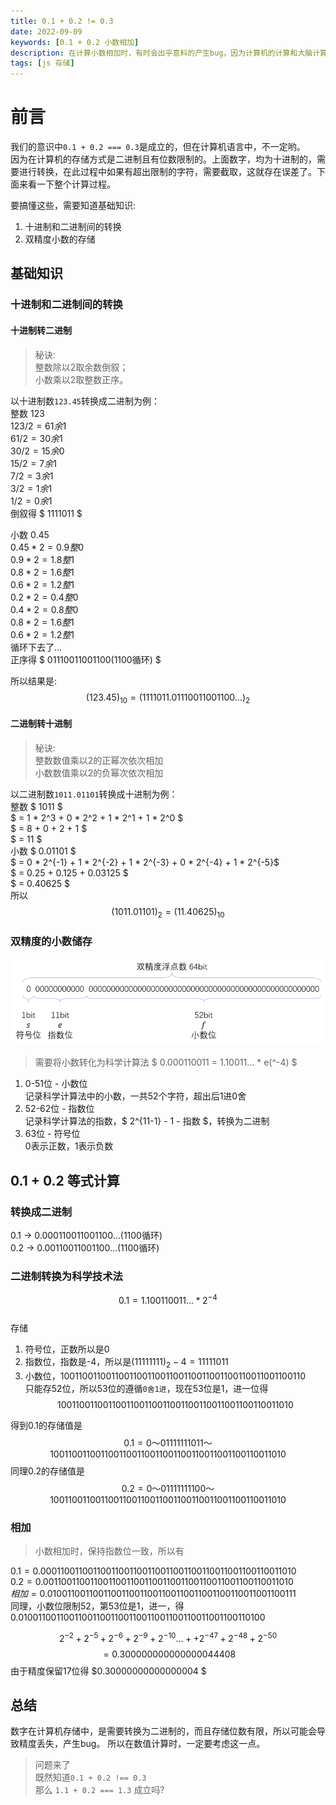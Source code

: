 ```yaml
---
title: 0.1 + 0.2 != 0.3
date: 2022-09-09
keywords: [0.1 + 0.2 小数相加]
description: 在计算小数相加时，有时会出乎意料的产生bug，因为计算机的计算和大脑计算并不一样
tags: [js 存储]
---
```



# 前言
我们的意识中`0.1 + 0.2 === 0.3`是成立的，但在计算机语言中，不一定哟。  
因为在计算机的存储方式是二进制且有位数限制的。上面数字，均为十进制的，需要进行转换，在此过程中如果有超出限制的字符，需要截取，这就存在误差了。下面来看一下整个计算过程。 

要搞懂这些，需要知道基础知识:  
1. 十进制和二进制间的转换  
2. 双精度小数的存储

## 基础知识

### 十进制和二进制间的转换

#### 十进制转二进制  
> 秘诀:  
> 整数除以2取余数倒叙；   
> 小数乘以2取整数正序。  

以十进制数`123.45`转换成二进制为例：  
整数 $123$  
$123 / 2 = 61 余 1$  
$61 / 2 = 30 余 1$  
$30 / 2 = 15 余 0$  
$15 / 2 = 7 余 1$  
$7 / 2 = 3 余 1$  
$3 / 2 = 1 余 1$  
$1 / 2 = 0 余 1$  
倒叙得 $ 1111011 $  

小数 $0.45$  
$0.45 * 2 = 0.9 整 0$  
$0.9 * 2 = 1.8 整 1$  
$0.8 * 2 = 1.6 整 1$  
$0.6 * 2 = 1.2 整 1$  
$0.2 * 2 = 0.4 整 0$  
$0.4 * 2 = 0.8 整 0$  
$0.8 * 2 = 1.6 整 1$  
$0.6 * 2 = 1.2 整 1$  
循环下去了...   
正序得 $ 01110011001100(1100循环) $   

所以结果是: $$ (123.45)_{10} = (1111011.01110011001100...)_2 $$


#### 二进制转十进制 
> 秘诀:  
> 整数数值乘以2的正幂次依次相加  
> 小数数值乘以2的负幂次依次相加  

以二进制数`1011.01101`转换成十进制为例：   
 整数 $ 1011 $   
 $ = 1 * 2^3 + 0 * 2^2 + 1 * 2^1 + 1 * 2^0 $  
 $ = 8 + 0 + 2 + 1  $  
 $ = 11 $  
 小数 $ 0.01101 $   
 $ = 0 * 2^{-1} + 1 * 2^{-2} + 1 * 2^{-3} + 0 * 2^{-4} + 1 * 2^{-5}$  
 $ = 0.25 + 0.125 + 0.03125 $  
 $ = 0.40625 $  
 所以
 $$ (1011.01101)_{2} = (11.40625)_{10} $$  

### 双精度的小数储存


![](../image/0.1_add_0.2/double.png)

> 需要将小数转化为科学计算法 $ 0.000110011 =  1.10011... * e(^-4) $
1. 0-51位 - 小数位  
记录科学计算法中的小数，一共52个字符，超出后1进0舍
2. 52-62位 - 指数位  
记录科学计算法的指数，$ 2^{11-1} - 1 - 指数 $，转换为二进制
3. 63位 - 符号位  
0表示正数，1表示负数

## 0.1 + 0.2 等式计算

### 转换成二进制  
0.1 ->  0.000110011001100...(1100循环)  
0.2 ->  0.00110011001100...(1100循环)   

### 二进制转换为科学技术法

$$ 0.1 = 1.100110011... * 2^{-4} $$  
存储  
1. 符号位，正数所以是0
2. 指数位，指数是-4，所以是$(11111111)_2 - 4 = 11111011$
3. 小数位，100110011001100110011001100110011001100110011001100110  
只能存52位，所以53位的遵循`0舍1进`，现在53位是1，进一位得
$$ 1001100110011001100110011001100110011001100110011010 $$  

得到0.1的存储值是
$$  0.1 = 0 ～ 01111111011 ～ 1001100110011001100110011001100110011001100110011010  $$
同理0.2的存储值是  
$$  0.2 = 0 ～ 01111111100 ～ 1001100110011001100110011001100110011001100110011010  $$

### 相加

> 小数相加时，保持指数位一致，所以有   

$0.1 = 0.00011001100110011001100110011001100110011001100110011010$  
$0.2 = 0.0011001100110011001100110011001100110011001100110011010$  
 $相加 = 0.0100110011001100110011001100110011001100110011001100111$  
同理，小数位限制52，第53位是1，进一，得  
0.010011001100110011001100110011001100110011001100110100  

$$2^{-2} + 2^{-5} + 2^{-6} + 2^{-9} + 2^{-10} ... +  + 2^{-47} + 2^{-48} + 2^{-50}$$
$$ = 0.300000000000000044408 $$
由于精度保留17位得 $0.30000000000000004 $


## 总结

数字在计算机存储中，是需要转换为二进制的，而且存储位数有限，所以可能会导致精度丢失，产生bug。
所以在数值计算时，一定要考虑这一点。

> 问题来了  
> 既然知道`0.1 + 0.2 !== 0.3`  
> 那么 `1.1 + 0.2 === 1.3` 成立吗?